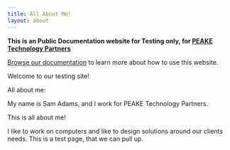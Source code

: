 ```yaml
---
title: All About Me!
layout: about
---
```


**This is an Public Documentation website for Testing only, for [PEAKE Technology Partners]**


[Browse our documentation][Repo Link] to learn more about how to use this website.

Welcome to our testing site!

All about me:

My name is Sam Adams, and I work for PEAKE Technology Partners. 

This is all about me!

I like to work on computers and like to design solutions around our clients needs. This is a test page, that we can pull up. 



[PEAKE Technology Partners]: https:/peaketechnology.com
[Repo Link]: https://github.com/PEAKE-Technology-Partners/public-docs
